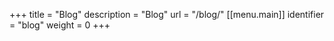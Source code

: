 +++
title = "Blog"
description = "Blog"
url = "/blog/"
[[menu.main]]
    identifier = "blog"
    weight     = 0
+++

